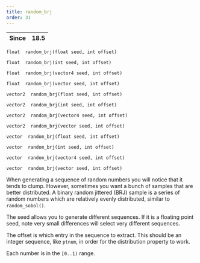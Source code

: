 ```yaml
---
title: random_brj
order: 31
---
```

| Since | 18.5 |
| --- | --- |

`float  random_brj(float seed, int offset)`

`float  random_brj(int seed, int offset)`

`float  random_brj(vector4 seed, int offset)`

`float  random_brj(vector seed, int offset)`

`vector2  random_brj(float seed, int offset)`

`vector2  random_brj(int seed, int offset)`

`vector2  random_brj(vector4 seed, int offset)`

`vector2  random_brj(vector seed, int offset)`

`vector  random_brj(float seed, int offset)`

`vector  random_brj(int seed, int offset)`

`vector  random_brj(vector4 seed, int offset)`

`vector  random_brj(vector seed, int offset)`

When generating a sequence of random numbers you will notice that it tends to
clump. However, sometimes you want a bunch of samples that are better distributed. A binary random jittered (BRJ) sample is a series of random numbers which are relatively evenly distributed, similar to `random_sobol()`.

The seed allows you to generate different sequences. If it is a floating point seed, note very small differences will select very different sequences.

The offset is which entry in the sequence to extract. This should be an integer sequence, like `ptnum`, in order for the distribution property to work.

Each number is in the `[0..1)` range.
